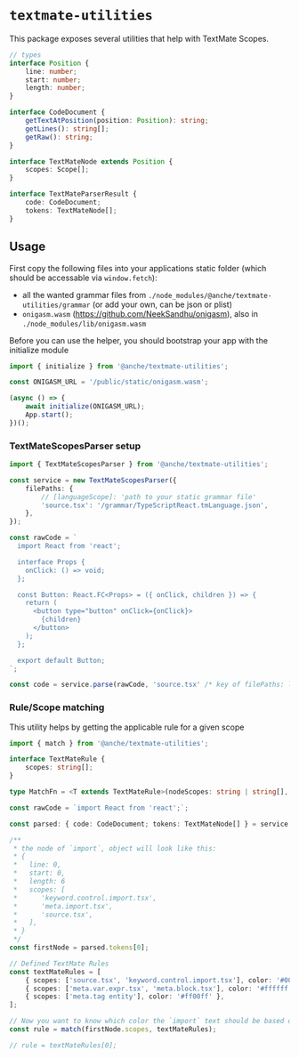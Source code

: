 # `textmate-utilities`

This package exposes several utilities that help with TextMate Scopes.

```typescript
// types
interface Position {
    line: number;
    start: number;
    length: number;
}

interface CodeDocument {
    getTextAtPosition(position: Position): string;
    getLines(): string[];
    getRaw(): string;
}

interface TextMateNode extends Position {
    scopes: Scope[];
}

interface TextMateParserResult {
    code: CodeDocument;
    tokens: TextMateNode[];
}
```

## Usage

First copy the following files into your applications static folder (which should be accessable via `window.fetch`):

-   all the wanted grammar files from `./node_modules/@anche/textmate-utilities/grammar` (or add your own, can be json or plist)
-   `onigasm.wasm` (https://github.com/NeekSandhu/onigasm), also in `./node_modules/lib/onigasm.wasm`

Before you can use the helper, you should bootstrap your app with the initialize module

```typescript
import { initialize } from '@anche/textmate-utilities';

const ONIGASM_URL = '/public/static/onigasm.wasm';

(async () => {
    await initialize(ONIGASM_URL);
    App.start();
})();
```

### TextMateScopesParser setup

```typescript
import { TextMateScopesParser } from '@anche/textmate-utilities';

const service = new TextMateScopesParser({
    filePaths: {
        // [languageScope]: 'path to your static grammar file'
        'source.tsx': '/grammar/TypeScriptReact.tmLanguage.json',
    },
});

const rawCode = `
  import React from 'react';

  interface Props {
    onClick: () => void;
  };

  const Button: React.FC<Props> = ({ onClick, children }) => {
    return (
      <button type="button" onClick={onClick}>
        {children}
      </button>
    );
  };

  export default Button;
`;

const code = service.parse(rawCode, 'source.tsx' /* key of filePaths: languageScope */);
```

### Rule/Scope matching

This utility helps by getting the applicable rule for a given scope

```typescript
import { match } from '@anche/textmate-utilities';

interface TextMateRule {
    scopes: string[];
}

type MatchFn = <T extends TextMateRule>(nodeScopes: string | string[], rules: T[]) => T | null;

const rawCode = `import React from 'react';`;

const parsed: { code: CodeDocument; tokens: TextMateNode[] } = service.parse(rawCode, 'source.tsx');

/**
 * the node of `import`, object will look like this:
 * {
 *   line: 0,
 *   start: 0,
 *   length: 6
 *   scopes: [
 *      'keyword.control.import.tsx',
 *      'meta.import.tsx',
 *      'source.tsx',
 *   ],
 * }
 */
const firstNode = parsed.tokens[0];

// Defined TextMate Rules
const textMateRules = [
    { scopes: ['source.tsx', 'keyword.control.import.tsx'], color: '#000000' },
    { scopes: ['meta.var.expr.tsx', 'meta.block.tsx'], color: '#ffffff' },
    { scopes: ['meta.tag entity'], color: '#ff00ff' },
];

// Now you want to know which color the `import` text should be based on your rules, so you need to find out if a rule applies and which one that is:
const rule = match(firstNode.scopes, textMateRules);

// rule = textMateRules[0];
```
